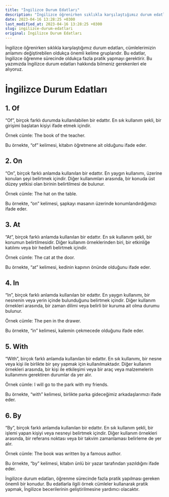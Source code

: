 ```yaml
---
title: "İngilizce Durum Edatları"
description: "İngilizce öğrenirken sıklıkla karşılaştığımız durum edatları hakkında detaylı bilgi"
date: 2023-04-16 13:28:25 +0300
last_modified_at: 2023-04-16 13:28:25 +0300
slug: ingilizce-durum-edatlari
original: İngilizce Durum Edatları
---
```

İngilizce öğrenirken sıklıkla karşılaştığımız durum edatları, cümlelerimizin anlamını değiştirebilen oldukça önemli kelime gruplarıdır. Bu edatlar, İngilizce öğrenme sürecinde oldukça fazla pratik yapmayı gerektirir. Bu yazımızda İngilizce durum edatları hakkında bilmeniz gerekenleri ele alıyoruz.

# İngilizce Durum Edatları

## 1. Of

“Of”, birçok farklı durumda kullanılabilen bir edattır. En sık kullanım şekli, bir girişimi başlatan kişiyi ifade etmek içindir.

Örnek cümle: The book of the teacher.

Bu örnekte, “of” kelimesi, kitabın öğretmene ait olduğunu ifade eder.

## 2. On

“On”, birçok farklı anlamda kullanılan bir edattır. En yaygın kullanımı, üzerine konulan şeyi belirtmek içindir. Diğer kullanımları arasında, bir konuda üst düzey yetkisi olan birinin belirtilmesi de bulunur.

Örnek cümle: The hat on the table.

Bu örnekte, “on” kelimesi, şapkayı masanın üzerinde konumlandırdığımızı ifade eder.

## 3. At

“At”, birçok farklı anlamda kullanılan bir edattır. En sık kullanım şekli, bir konumun belirtilmesidir. Diğer kullanım örneklerinden biri, bir etkinliğe katılımı veya bir hedefi belirtmek içindir.

Örnek cümle: The cat at the door.

Bu örnekte, “at” kelimesi, kedinin kapının önünde olduğunu ifade eder.

## 4. In

“In”, birçok farklı anlamda kullanılan bir edattır. En yaygın kullanımı, bir nesnenin veya yerin içinde bulunduğunu belirtmek içindir. Diğer kullanım örnekleri arasında, bir zaman dilimi veya belirli bir kuruma ait olma durumu bulunur.

Örnek cümle: The pen in the drawer.

Bu örnekte, “in” kelimesi, kalemin çekmecede olduğunu ifade eder.

## 5. With

“With”, birçok farklı anlamda kullanılan bir edattır. En sık kullanımı, bir nesne veya kişi ile birlikte bir şey yapmak için kullanılmaktadır. Diğer kullanım örnekleri arasında, bir kişi ile etkileşimi veya bir araç veya malzemelerin kullanımını gerektiren durumlar da yer alır.

Örnek cümle: I will go to the park with my friends.

Bu örnekte, “with” kelimesi, birlikte parka gideceğimiz arkadaşlarımızı ifade eder.

## 6. By

“By”, birçok farklı anlamda kullanılan bir edattır. En sık kullanım şekli, bir işlemi yapan kişiyi veya nesneyi belirtmek içindir. Diğer kullanım örnekleri arasında, bir referans noktası veya bir takvim zamanlaması belirleme de yer alır.

Örnek cümle: The book was written by a famous author.

Bu örnekte, “by” kelimesi, kitabın ünlü bir yazar tarafından yazıldığını ifade eder.

İngilizce durum edatları, öğrenme sürecinde fazla pratik yapılması gereken önemli bir konudur. Bu edatlarla ilgili örnek cümleler kullanarak pratik yapmak, İngilizce becerilerinin geliştirilmesine yardımcı olacaktır.